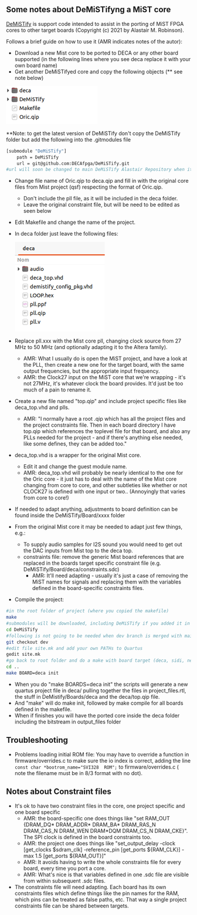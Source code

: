 ## Some notes about DeMiSTifyng a MiST core

[DeMiSTify](https://github.com/robinsonb5/DeMiSTify)  is support code intended to assist in the porting of MiST FPGA cores to other target boards (Copyright (c) 2021 by Alastair M. Robinson).

Follows a brief guide on how to use it (AMR indicates notes of the autor):

* Download a new Mist core to be ported to DECA or any other board supported (in the following lines where you see deca replace it with your own board name)
* Get another DeMiSTifyed core and copy the following objects  (** see note below)

![core](core.png)

**Note: to get the latest version of DeMiSTify don't copy the DeMiSTify folder but add the following into the .gitmodules file

```sh
[submodule "DeMiSTify"]
	path = DeMiSTify
	url = git@github.com:DECAfpga/DeMiSTify.git
#url will soon be changed to main DeMiSTify Alastair Repository when it's merged
```

* Change file name of Oric.qip to deca.qip and fill in with the original core files from Mist project (qsf) respecting the format of Oric.qip.  

  * Don't include the pll file, as it will be included in the deca folder.
  * Leave the original constraint file, but will be need to be edited as seen below

* Edit Makefile and change the name of the project.

* In deca folder just leave the following files:

  ![deca](deca.png)

* Replace pll.xxx with the Mist core pll, changing clock source from 27 MHz to 50 MHz (and optionally adapting it to the Altera family).

  * AMR: What I usually do is open the MiST project, and have a look at the PLL, then create a new one for the target board, with the same output frequencies, but the appropriate input frequency.  
  * AMR: the Clock27 input on the MiST core that we're wrapping - it's not 27MHz, it's whatever clock the board provides.  It'd just be too much of a pain to rename it.

* Create a new file named "top.qip" and include project specific files like deca_top.vhd and plls. 

  * AMR: "I normally have a root .qip which has all the project files and the project constraints file.  Then in each board directory I have top.qip which references the toplevel file for that board, and also any PLLs needed for the project - and if there's anything else needed, like some defines, they can be added too."

* deca_top.vhd is a wrapper for the original Mist core.  

  * Edit it and change the guest module name.
  * AMR: deca_top.vhd will probably be nearly identical to the one for the Oric core - it just has to deal with the name of the Mist core changing from core to core, and other subtleties like whether or not CLOCK27 is defined with one input or two.. (Annoyingly that varies from core to core!)

* If needed to adapt anything, adjustments to board definition can be found inside the DeMiSTify/Board/xxxx folder

* From the original Mist core it may be needed to adapt just few things, e.g.:
  * To supply audio samples for I2S sound you would need to get out the DAC inputs from Mist top to the deca top.
  * constraints file: remove the generic Mist board references that are replaced in the boards target specific constraint file (e.g. DeMiSTify/Board/deca/constraints.sdc)
    * AMR: It'll need adapting - usually it's just a case of removing the MiST names for signals and replacing them with the variables defined in the board-specific constraints files.
  
* Compile the project:

```sh
#in the root folder of project (where you copied the makefile)
make
#submodules will be downloaded, including DeMiSTify if you added it in the .gitmodules
cd DeMiSTify
#following is not going to be needed when dev branch is merged with main 
git checkout dev
#edit file site.mk and add your own PATHs to Quartus
gedit site.mk
#go back to root folder and do a make with board target (deca, sidi, neptuno, ...)
cd ..
make BOARD=deca init
```

* When you do "make BOARDS=deca init" the scripts will generate a new quartus project file in deca/ pulling together the files in project_files.rtl, the stuff in DeMistify/Boards/deca and the deca/top.qip file.
* And "make" will do make init, followed by make compile for all boards defined in the makefile.
* When if finishes you will have the ported core inside the deca folder including the bitstream in output_files folder



## Troubleshooting

* Problems loading initial ROM file:    You may have to override a function in firmware/overrides.c to make sure the io index is correct, adding the line    `const char *bootrom_name="SVI328  ROM";`  to firmware/overrides.c  ( note the filename must be in 8/3 format with no dot).



## Notes about Constraint files

* It's ok to have two constraint files in the core, one project specific and one board specific
  * AMR: the board-specific one does things like "set RAM_OUT {DRAM_DQ* DRAM_ADDR* DRAM_BA* DRAM_RAS_N DRAM_CAS_N DRAM_WEN DRAM*DQM DRAM_CS_N DRAM_CKE}".  The SPI clock is defined in the board constraints too.
  * AMR: the project one does things like "set_output_delay -clock [get_clocks $sdram_clk] -reference_pin [get_ports ${RAM_CLK}] -max 1.5 [get_ports ${RAM_OUT}]"
  * AMR: It avoids having to write the whole constraints file for every board, every time you port a core.
  * AMR: What's nice is that variables defined in one .sdc file are visible from within subsequent .sdc files.
* The constraints file will need adapting.  Each board has its own constraints files which define things like the pin names for the RAM, which pins can be treated as false paths, etc.  That way a single project constraints file can be shared between targets.





